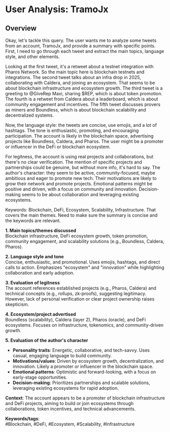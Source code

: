 # User Analysis: TramoJx

## Overview

<think>
Okay, let's tackle this query. The user wants me to analyze some tweets from an account, TramoJx, and provide a summary with specific points. First, I need to go through each tweet and extract the main topics, language style, and other elements.

Looking at the first tweet, it's a retweet about a testnet integration with Pharos Network. So the main topic here is blockchain testnets and integrations. The second tweet talks about an infra drop in 2025, collaborating with Caldera, and joining an ecosystem. That seems to be about blockchain infrastructure and ecosystem growth. The third tweet is a greeting to @GiveRep Maxi, sharing $REP, which is about token promotion. The fourth is a retweet from Caldera about a leaderboard, which is about community engagement and incentives. The fifth tweet discusses provers as miners and Boundless, which is about blockchain scalability and decentralized systems.

Now, the language style: the tweets are concise, use emojis, and a lot of hashtags. The tone is enthusiastic, promoting, and encouraging participation. The account is likely in the blockchain space, advertising projects like Boundless, Caldera, and Pharos. The user might be a promoter or influencer in the DeFi or blockchain ecosystem.

For legitness, the account is using real projects and collaborations, but there's no clear verification. The mention of specific projects and partnerships could be genuine, but without more info, it's hard to say. The author's character: they seem to be active, community-focused, maybe ambitious and eager to promote new tech. Their motivations are likely to grow their network and promote projects. Emotional patterns might be positive and driven, with a focus on community and innovation. Decision-making seems to be about collaboration and leveraging existing ecosystems.

Keywords: Blockchain, DeFi, Ecosystem, Scalability, Infrastructure. That covers the main themes. Need to make sure the summary is concise and the keywords are relevant.
</think>

**1. Main topics/themes discussed**  
Blockchain infrastructure, DeFi ecosystem growth, token promotion, community engagement, and scalability solutions (e.g., Boundless, Caldera, Pharos).  

**2. Language style and tone**  
Concise, enthusiastic, and promotional. Uses emojis, hashtags, and direct calls to action. Emphasizes "ecosystem" and "innovation" while highlighting collaboration and early adoption.  

**3. Evaluation of legitness**  
The account references established projects (e.g., Pharos, Caldera) and technical concepts (e.g., rollups, zk-proofs), suggesting legitimacy. However, lack of personal verification or clear project ownership raises skepticism.  

**4. Ecosystem/project advertised**  
Boundless (scalability), Caldera (layer 2), Pharos (oracle), and DeFi ecosystems. Focuses on infrastructure, tokenomics, and community-driven growth.  

**5. Evaluation of the author's character**  
- **Personality traits**: Energetic, collaborative, and tech-savvy. Uses casual, engaging language to build community.  
- **Motivations/values**: Driven by ecosystem growth, decentralization, and innovation. Likely a promoter or influencer in the blockchain space.  
- **Emotional patterns**: Optimistic and forward-looking, with a focus on early-stage opportunities.  
- **Decision-making**: Prioritizes partnerships and scalable solutions, leveraging existing ecosystems for rapid adoption.  

**Context**: The account appears to be a promoter of blockchain infrastructure and DeFi projects, aiming to build or join ecosystems through collaborations, token incentives, and technical advancements.  

**Keywords/tags**:  
#Blockchain, #DeFi, #Ecosystem, #Scalability, #Infrastructure